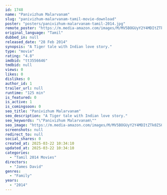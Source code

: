 ```yaml
---
id: 1748
name: "Panivizhum Malarvanam"
slug: "panivizhum-malarvanam-tamil-movie-download"
poster: "posters/panivizhum-malarvanam-tamil-2014.jpg"
remote_poster: "https://m.media-amazon.com/images/M/MV5BOGUyY2Y4MDItZTk0ZS00OTk0LWExOTMtMmQ0NzBjNzA5ZGVjXkEyXkFqcGdeQXVyNTM3MDMyMDQ@._V1_SX300.jpg"
original_language: "Tamil"
dubbed_in: null
released_date: "28 Feb 2014"
synopsis: "A Tiger tale with Indian love story."
type: "movie"
rating: "4.8"
imdbid: "tt3556646"
tmdbid: null
views: 0
likes: 0
dislikes: 0
author_id: 1
trailer_url: null
runtime: "125 min"
is_featured: 0
is_active: 1
is_comingsoon: 0
seo_title: "Panivizhum Malarvanam"
seo_description: "A Tiger tale with Indian love story."
seo_keywords: "\"Panivizhum Malarvanam\""
seo_image: "https://m.media-amazon.com/images/M/MV5BOGUyY2Y4MDItZTk0ZS00OTk0LWExOTMtMmQ0NzBjNzA5ZGVjXkEyXkFqcGdeQXVyNTM3MDMyMDQ@._V1_SX300.jpg"
screenshots: null
redirect_to: null
social_shares: 0
created_at: 2025-03-22 10:34:10
updated_at: 2025-03-22 10:34:10
categories:
  - "Tamil 2014 Movies"
directors:
  - "James David"
genres:
  - "Family"
years:
  - "2014"
---
```

